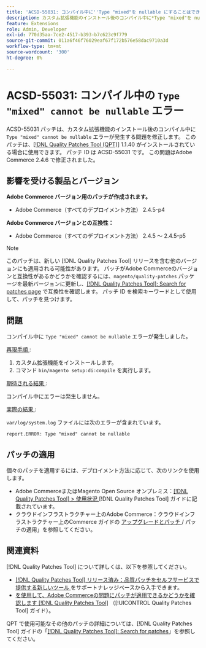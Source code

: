 ```yaml
---
title: 'ACSD-55031: コンパイル中に''Type "mixed"を nullable にすることはできません'' エラーが発生しました'
description: カスタム拡張機能のインストール後のコンパイル中に*Type "mixed"を nullable*にできない*Adobe Commerceの問題を修正するために、ACSD-55031 パッチを適用してください。
feature: Extensions
role: Admin, Developer
exl-id: 770d35aa-7ce2-4517-b393-b7c623c9f779
source-git-commit: 011a6f46f76029eaf67f172b576e58dac9710a3d
workflow-type: tm+mt
source-wordcount: '300'
ht-degree: 0%

---
```


# ACSD-55031: コンパイル中の `Type "mixed" cannot be nullable` エラー

ACSD-55031 パッチは、カスタム拡張機能のインストール後のコンパイル中に `Type "mixed" cannot be nullable` エラーが発生する問題を修正します。 このパッチは、[[!DNL Quality Patches Tool (QPT)]](https://experienceleague.adobe.com/en/docs/commerce-operations/tools/quality-patches-tool/quality-patches-tool-to-self-serve-quality-patches) 1.1.40 がインストールされている場合に使用できます。 パッチ ID は ACSD-55031 です。 この問題はAdobe Commerce 2.4.6 で修正されました。

## 影響を受ける製品とバージョン

**Adobe Commerce バージョン用のパッチが作成されます。**

* Adobe Commerce（すべてのデプロイメント方法） 2.4.5-p4

**Adobe Commerce バージョンとの互換性：**

* Adobe Commerce（すべてのデプロイメント方法） 2.4.5 ～ 2.4.5-p5

>[!NOTE]
>
>このパッチは、新しい [!DNL Quality Patches Tool] リリースを含む他のバージョンにも適用される可能性があります。 パッチがAdobe Commerceのバージョンと互換性があるかどうかを確認するには、`magento/quality-patches` パッケージを最新バージョンに更新し、[[!DNL Quality Patches Tool]: Search for patches page](https://experienceleague.adobe.com/tools/commerce-quality-patches/index.html) で互換性を確認します。 パッチ ID を検索キーワードとして使用して、パッチを見つけます。

## 問題

コンパイル中に `Type "mixed" cannot be nullable` エラーが発生しました。

<u> 再現手順 </u>:

1. カスタム拡張機能をインストールします。
1. コマンド `bin/magento setup:di:compile` を実行します。

<u> 期待される結果 </u>:

コンパイル中にエラーは発生しません。

<u> 実際の結果 </u>:

`var/log/system.log` ファイルには次のエラーが含まれています。

```
report.ERROR: Type "mixed" cannot be nullable
```

## パッチの適用

個々のパッチを適用するには、デプロイメント方法に応じて、次のリンクを使用します。

* Adobe CommerceまたはMagento Open Source オンプレミス：[[!DNL Quality Patches Tool] > 使用状況 ](/help/tools/quality-patches-tool/usage.md)[!DNL Quality Patches Tool] ガイドに記載されています。
* クラウドインフラストラクチャー上のAdobe Commerce：クラウドインフラストラクチャー上のCommerce ガイドの [ アップグレードとパッチ ](https://experienceleague.adobe.com/docs/commerce-cloud-service/user-guide/develop/upgrade/apply-patches.html)/ パッチの適用」を参照してください。

## 関連資料

[!DNL Quality Patches Tool] について詳しくは、以下を参照してください。

* [[!DNL Quality Patches Tool]  リリース済み：品質パッチをセルフサービスで提供する新しいツール ](https://experienceleague.adobe.com/en/docs/commerce-operations/tools/quality-patches-tool/quality-patches-tool-to-self-serve-quality-patches) をサポートナレッジベースから入手できます。
* [ を使用して、Adobe Commerceの問題にパッチが適用できるかどうかを確認します  [!DNL Quality Patches Tool]](/help/tools/quality-patches-tool/patches-available-in-qpt/check-patch-for-magento-issue-with-magento-quality-patches.md) （[!UICONTROL Quality Patches Tool] ガイド）。


QPT で使用可能なその他のパッチの詳細については、[!DNL Quality Patches Tool] ガイドの「[[!DNL Quality Patches Tool]: Search for patches](https://experienceleague.adobe.com/tools/commerce-quality-patches/index.html)」を参照してください。
